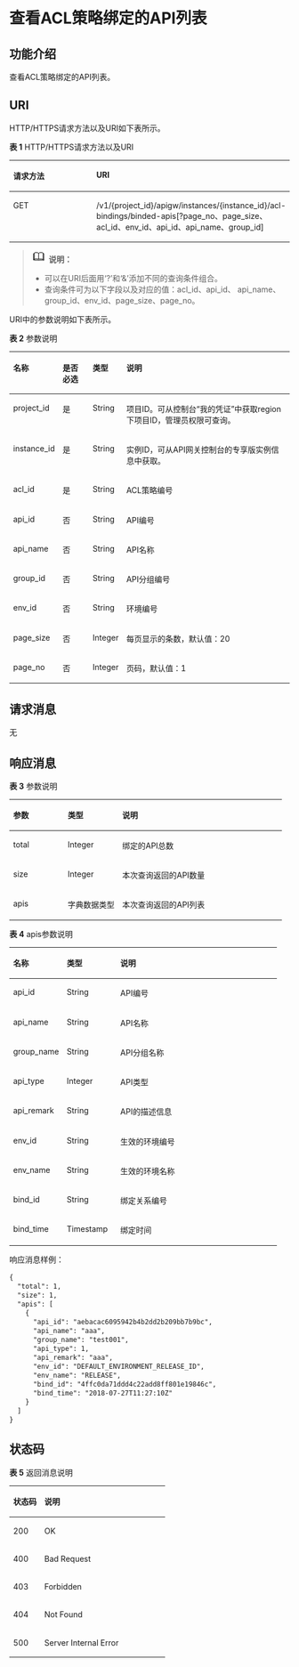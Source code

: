 # 查看ACL策略绑定的API列表<a name="apig-phapi-180713095"></a>

## 功能介绍<a name="section48108351"></a>

查看ACL策略绑定的API列表。

## URI<a name="section30321983"></a>

HTTP/HTTPS请求方法以及URI如下表所示。

**表 1**  HTTP/HTTPS请求方法以及URI

<a name="table13964245"></a>
<table><thead align="left"><tr id="row5927404"><th class="cellrowborder" valign="top" width="34.339999999999996%" id="mcps1.2.3.1.1"><p id="p10357747"><a name="p10357747"></a><a name="p10357747"></a>请求方法</p>
</th>
<th class="cellrowborder" valign="top" width="65.66%" id="mcps1.2.3.1.2"><p id="p33671141"><a name="p33671141"></a><a name="p33671141"></a>URI</p>
</th>
</tr>
</thead>
<tbody><tr id="row43007916"><td class="cellrowborder" valign="top" width="34.339999999999996%" headers="mcps1.2.3.1.1 "><p id="p61089200"><a name="p61089200"></a><a name="p61089200"></a>GET</p>
</td>
<td class="cellrowborder" valign="top" width="65.66%" headers="mcps1.2.3.1.2 "><p id="p49278168"><a name="p49278168"></a><a name="p49278168"></a>/v1/{project_id}/apigw/instances/{instance_id}/acl-bindings/binded-apis[?page_no、page_size、acl_id、env_id、api_id、api_name、group_id]</p>
</td>
</tr>
</tbody>
</table>

>![](public_sys-resources/icon-note.gif) **说明：**   
>-   可以在URI后面用‘?’和‘&’添加不同的查询条件组合。  
>-   查询条件可为以下字段以及对应的值：acl\_id、api\_id、 api\_name、group\_id、env\_id、page\_size、page\_no。  

URI中的参数说明如下表所示。

**表 2**  参数说明

<a name="table10360252"></a>
<table><thead align="left"><tr id="row41405455"><th class="cellrowborder" valign="top" width="15.841584158415841%" id="mcps1.2.5.1.1"><p id="p65507579"><a name="p65507579"></a><a name="p65507579"></a>名称</p>
</th>
<th class="cellrowborder" valign="top" width="10.891089108910892%" id="mcps1.2.5.1.2"><p id="p4513716"><a name="p4513716"></a><a name="p4513716"></a>是否必选</p>
</th>
<th class="cellrowborder" valign="top" width="11.881188118811881%" id="mcps1.2.5.1.3"><p id="p30066721"><a name="p30066721"></a><a name="p30066721"></a>类型</p>
</th>
<th class="cellrowborder" valign="top" width="61.386138613861384%" id="mcps1.2.5.1.4"><p id="p19485355"><a name="p19485355"></a><a name="p19485355"></a>说明</p>
</th>
</tr>
</thead>
<tbody><tr id="row16221172692017"><td class="cellrowborder" valign="top" width="15.841584158415841%" headers="mcps1.2.5.1.1 "><p id="p55878963"><a name="p55878963"></a><a name="p55878963"></a>project_id</p>
</td>
<td class="cellrowborder" valign="top" width="10.891089108910892%" headers="mcps1.2.5.1.2 "><p id="p29902160"><a name="p29902160"></a><a name="p29902160"></a>是</p>
</td>
<td class="cellrowborder" valign="top" width="11.881188118811881%" headers="mcps1.2.5.1.3 "><p id="p6155914"><a name="p6155914"></a><a name="p6155914"></a>String</p>
</td>
<td class="cellrowborder" valign="top" width="61.386138613861384%" headers="mcps1.2.5.1.4 "><p id="p28867016"><a name="p28867016"></a><a name="p28867016"></a>项目ID。可从控制台“我的凭证”中获取region下项目ID，管理员权限可查询。</p>
</td>
</tr>
<tr id="row205056259205"><td class="cellrowborder" valign="top" width="15.841584158415841%" headers="mcps1.2.5.1.1 "><p id="p1780913159538"><a name="p1780913159538"></a><a name="p1780913159538"></a>instance_id</p>
</td>
<td class="cellrowborder" valign="top" width="10.891089108910892%" headers="mcps1.2.5.1.2 "><p id="p9809215115310"><a name="p9809215115310"></a><a name="p9809215115310"></a>是</p>
</td>
<td class="cellrowborder" valign="top" width="11.881188118811881%" headers="mcps1.2.5.1.3 "><p id="p1280914152538"><a name="p1280914152538"></a><a name="p1280914152538"></a>String</p>
</td>
<td class="cellrowborder" valign="top" width="61.386138613861384%" headers="mcps1.2.5.1.4 "><p id="p1880914157537"><a name="p1880914157537"></a><a name="p1880914157537"></a>实例ID，可从API网关控制台的专享版实例信息中获取。</p>
</td>
</tr>
<tr id="row34809913"><td class="cellrowborder" valign="top" width="15.841584158415841%" headers="mcps1.2.5.1.1 "><p id="p1030708"><a name="p1030708"></a><a name="p1030708"></a>acl_id</p>
</td>
<td class="cellrowborder" valign="top" width="10.891089108910892%" headers="mcps1.2.5.1.2 "><p id="p16378499"><a name="p16378499"></a><a name="p16378499"></a>是</p>
</td>
<td class="cellrowborder" valign="top" width="11.881188118811881%" headers="mcps1.2.5.1.3 "><p id="p51590031"><a name="p51590031"></a><a name="p51590031"></a>String</p>
</td>
<td class="cellrowborder" valign="top" width="61.386138613861384%" headers="mcps1.2.5.1.4 "><p id="p1646885914475"><a name="p1646885914475"></a><a name="p1646885914475"></a>ACL策略编号</p>
</td>
</tr>
<tr id="row2484101164812"><td class="cellrowborder" valign="top" width="15.841584158415841%" headers="mcps1.2.5.1.1 "><p id="p16484161114486"><a name="p16484161114486"></a><a name="p16484161114486"></a>api_id</p>
</td>
<td class="cellrowborder" valign="top" width="10.891089108910892%" headers="mcps1.2.5.1.2 "><p id="p144848118484"><a name="p144848118484"></a><a name="p144848118484"></a>否</p>
</td>
<td class="cellrowborder" valign="top" width="11.881188118811881%" headers="mcps1.2.5.1.3 "><p id="p1348431110481"><a name="p1348431110481"></a><a name="p1348431110481"></a>String</p>
</td>
<td class="cellrowborder" valign="top" width="61.386138613861384%" headers="mcps1.2.5.1.4 "><p id="p1048411117487"><a name="p1048411117487"></a><a name="p1048411117487"></a>API编号</p>
</td>
</tr>
<tr id="row0718514154812"><td class="cellrowborder" valign="top" width="15.841584158415841%" headers="mcps1.2.5.1.1 "><p id="p127181814134815"><a name="p127181814134815"></a><a name="p127181814134815"></a>api_name</p>
</td>
<td class="cellrowborder" valign="top" width="10.891089108910892%" headers="mcps1.2.5.1.2 "><p id="p1271811444814"><a name="p1271811444814"></a><a name="p1271811444814"></a>否</p>
</td>
<td class="cellrowborder" valign="top" width="11.881188118811881%" headers="mcps1.2.5.1.3 "><p id="p1718161412482"><a name="p1718161412482"></a><a name="p1718161412482"></a>String</p>
</td>
<td class="cellrowborder" valign="top" width="61.386138613861384%" headers="mcps1.2.5.1.4 "><p id="p57181914184815"><a name="p57181914184815"></a><a name="p57181914184815"></a>API名称</p>
</td>
</tr>
<tr id="row28168760"><td class="cellrowborder" valign="top" width="15.841584158415841%" headers="mcps1.2.5.1.1 "><p id="p67077082"><a name="p67077082"></a><a name="p67077082"></a>group_id</p>
</td>
<td class="cellrowborder" valign="top" width="10.891089108910892%" headers="mcps1.2.5.1.2 "><p id="p64534548"><a name="p64534548"></a><a name="p64534548"></a>否</p>
</td>
<td class="cellrowborder" valign="top" width="11.881188118811881%" headers="mcps1.2.5.1.3 "><p id="p59915919"><a name="p59915919"></a><a name="p59915919"></a>String</p>
</td>
<td class="cellrowborder" valign="top" width="61.386138613861384%" headers="mcps1.2.5.1.4 "><p id="p1650420563482"><a name="p1650420563482"></a><a name="p1650420563482"></a>API分组编号</p>
</td>
</tr>
<tr id="row57943819"><td class="cellrowborder" valign="top" width="15.841584158415841%" headers="mcps1.2.5.1.1 "><p id="p62937758"><a name="p62937758"></a><a name="p62937758"></a>env_id</p>
</td>
<td class="cellrowborder" valign="top" width="10.891089108910892%" headers="mcps1.2.5.1.2 "><p id="p64793646"><a name="p64793646"></a><a name="p64793646"></a>否</p>
</td>
<td class="cellrowborder" valign="top" width="11.881188118811881%" headers="mcps1.2.5.1.3 "><p id="p13793954"><a name="p13793954"></a><a name="p13793954"></a>String</p>
</td>
<td class="cellrowborder" valign="top" width="61.386138613861384%" headers="mcps1.2.5.1.4 "><p id="p43568483"><a name="p43568483"></a><a name="p43568483"></a>环境编号</p>
</td>
</tr>
<tr id="row56572027"><td class="cellrowborder" valign="top" width="15.841584158415841%" headers="mcps1.2.5.1.1 "><p id="p18931481"><a name="p18931481"></a><a name="p18931481"></a>page_size</p>
</td>
<td class="cellrowborder" valign="top" width="10.891089108910892%" headers="mcps1.2.5.1.2 "><p id="p57055032"><a name="p57055032"></a><a name="p57055032"></a>否</p>
</td>
<td class="cellrowborder" valign="top" width="11.881188118811881%" headers="mcps1.2.5.1.3 "><p id="p58054912"><a name="p58054912"></a><a name="p58054912"></a>Integer</p>
</td>
<td class="cellrowborder" valign="top" width="61.386138613861384%" headers="mcps1.2.5.1.4 "><p id="p4827416"><a name="p4827416"></a><a name="p4827416"></a>每页显示的条数，默认值：20</p>
</td>
</tr>
<tr id="row43446745"><td class="cellrowborder" valign="top" width="15.841584158415841%" headers="mcps1.2.5.1.1 "><p id="p29525485"><a name="p29525485"></a><a name="p29525485"></a>page_no</p>
</td>
<td class="cellrowborder" valign="top" width="10.891089108910892%" headers="mcps1.2.5.1.2 "><p id="p42754085"><a name="p42754085"></a><a name="p42754085"></a>否</p>
</td>
<td class="cellrowborder" valign="top" width="11.881188118811881%" headers="mcps1.2.5.1.3 "><p id="p40528874"><a name="p40528874"></a><a name="p40528874"></a>Integer</p>
</td>
<td class="cellrowborder" valign="top" width="61.386138613861384%" headers="mcps1.2.5.1.4 "><p id="p61613347"><a name="p61613347"></a><a name="p61613347"></a>页码，默认值：1</p>
</td>
</tr>
</tbody>
</table>

## 请求消息<a name="section4462397"></a>

无

## 响应消息<a name="section25909887"></a>

**表 3**  参数说明

<a name="table32429224"></a>
<table><thead align="left"><tr id="row59168832"><th class="cellrowborder" valign="top" width="20%" id="mcps1.2.4.1.1"><p id="p27946094"><a name="p27946094"></a><a name="p27946094"></a>参数</p>
</th>
<th class="cellrowborder" valign="top" width="20%" id="mcps1.2.4.1.2"><p id="p49041181"><a name="p49041181"></a><a name="p49041181"></a>类型</p>
</th>
<th class="cellrowborder" valign="top" width="60%" id="mcps1.2.4.1.3"><p id="p12912757"><a name="p12912757"></a><a name="p12912757"></a>说明</p>
</th>
</tr>
</thead>
<tbody><tr id="row39300381"><td class="cellrowborder" valign="top" width="20%" headers="mcps1.2.4.1.1 "><p id="p29214269"><a name="p29214269"></a><a name="p29214269"></a>total</p>
</td>
<td class="cellrowborder" valign="top" width="20%" headers="mcps1.2.4.1.2 "><p id="p17545598"><a name="p17545598"></a><a name="p17545598"></a>Integer</p>
</td>
<td class="cellrowborder" valign="top" width="60%" headers="mcps1.2.4.1.3 "><p id="p11907335"><a name="p11907335"></a><a name="p11907335"></a>绑定的API总数</p>
</td>
</tr>
<tr id="row40057159"><td class="cellrowborder" valign="top" width="20%" headers="mcps1.2.4.1.1 "><p id="p23404432"><a name="p23404432"></a><a name="p23404432"></a>size</p>
</td>
<td class="cellrowborder" valign="top" width="20%" headers="mcps1.2.4.1.2 "><p id="p16710838"><a name="p16710838"></a><a name="p16710838"></a>Integer</p>
</td>
<td class="cellrowborder" valign="top" width="60%" headers="mcps1.2.4.1.3 "><p id="p33956381496"><a name="p33956381496"></a><a name="p33956381496"></a>本次查询返回的API数量</p>
</td>
</tr>
<tr id="row35496610"><td class="cellrowborder" valign="top" width="20%" headers="mcps1.2.4.1.1 "><p id="p56653166"><a name="p56653166"></a><a name="p56653166"></a>apis</p>
</td>
<td class="cellrowborder" valign="top" width="20%" headers="mcps1.2.4.1.2 "><p id="p25503730"><a name="p25503730"></a><a name="p25503730"></a>字典数据类型</p>
</td>
<td class="cellrowborder" valign="top" width="60%" headers="mcps1.2.4.1.3 "><p id="p15692174994918"><a name="p15692174994918"></a><a name="p15692174994918"></a>本次查询返回的API列表</p>
</td>
</tr>
</tbody>
</table>

**表 4**  apis参数说明

<a name="table3064469"></a>
<table><thead align="left"><tr id="row17586128"><th class="cellrowborder" valign="top" width="20%" id="mcps1.2.4.1.1"><p id="p15190255"><a name="p15190255"></a><a name="p15190255"></a>名称</p>
</th>
<th class="cellrowborder" valign="top" width="20%" id="mcps1.2.4.1.2"><p id="p22451167"><a name="p22451167"></a><a name="p22451167"></a>类型</p>
</th>
<th class="cellrowborder" valign="top" width="60%" id="mcps1.2.4.1.3"><p id="p6605256"><a name="p6605256"></a><a name="p6605256"></a>说明</p>
</th>
</tr>
</thead>
<tbody><tr id="row65263697"><td class="cellrowborder" valign="top" width="20%" headers="mcps1.2.4.1.1 "><p id="p51868066"><a name="p51868066"></a><a name="p51868066"></a>api_id</p>
</td>
<td class="cellrowborder" valign="top" width="20%" headers="mcps1.2.4.1.2 "><p id="p40563812"><a name="p40563812"></a><a name="p40563812"></a>String</p>
</td>
<td class="cellrowborder" valign="top" width="60%" headers="mcps1.2.4.1.3 "><p id="p1453935013506"><a name="p1453935013506"></a><a name="p1453935013506"></a>API编号</p>
</td>
</tr>
<tr id="row43119028"><td class="cellrowborder" valign="top" width="20%" headers="mcps1.2.4.1.1 "><p id="p20789256105012"><a name="p20789256105012"></a><a name="p20789256105012"></a>api_name</p>
</td>
<td class="cellrowborder" valign="top" width="20%" headers="mcps1.2.4.1.2 "><p id="p40085061"><a name="p40085061"></a><a name="p40085061"></a>String</p>
</td>
<td class="cellrowborder" valign="top" width="60%" headers="mcps1.2.4.1.3 "><p id="p25664504"><a name="p25664504"></a><a name="p25664504"></a>API名称</p>
</td>
</tr>
<tr id="row29653949"><td class="cellrowborder" valign="top" width="20%" headers="mcps1.2.4.1.1 "><p id="p53159658"><a name="p53159658"></a><a name="p53159658"></a>group_name</p>
</td>
<td class="cellrowborder" valign="top" width="20%" headers="mcps1.2.4.1.2 "><p id="p10965023"><a name="p10965023"></a><a name="p10965023"></a>String</p>
</td>
<td class="cellrowborder" valign="top" width="60%" headers="mcps1.2.4.1.3 "><p id="p35541923185110"><a name="p35541923185110"></a><a name="p35541923185110"></a>API分组名称</p>
</td>
</tr>
<tr id="row7547442"><td class="cellrowborder" valign="top" width="20%" headers="mcps1.2.4.1.1 "><p id="p7363043"><a name="p7363043"></a><a name="p7363043"></a>api_type</p>
</td>
<td class="cellrowborder" valign="top" width="20%" headers="mcps1.2.4.1.2 "><p id="p1191319458510"><a name="p1191319458510"></a><a name="p1191319458510"></a>Integer</p>
</td>
<td class="cellrowborder" valign="top" width="60%" headers="mcps1.2.4.1.3 "><p id="p11585105035114"><a name="p11585105035114"></a><a name="p11585105035114"></a>API类型</p>
</td>
</tr>
<tr id="row49156898"><td class="cellrowborder" valign="top" width="20%" headers="mcps1.2.4.1.1 "><p id="p956911568513"><a name="p956911568513"></a><a name="p956911568513"></a>api_remark</p>
</td>
<td class="cellrowborder" valign="top" width="20%" headers="mcps1.2.4.1.2 "><p id="p60317603"><a name="p60317603"></a><a name="p60317603"></a>String</p>
</td>
<td class="cellrowborder" valign="top" width="60%" headers="mcps1.2.4.1.3 "><p id="p92258595214"><a name="p92258595214"></a><a name="p92258595214"></a>API的描述信息</p>
</td>
</tr>
<tr id="row06631111185215"><td class="cellrowborder" valign="top" width="20%" headers="mcps1.2.4.1.1 "><p id="p12663111113524"><a name="p12663111113524"></a><a name="p12663111113524"></a>env_id</p>
</td>
<td class="cellrowborder" valign="top" width="20%" headers="mcps1.2.4.1.2 "><p id="p196631311125212"><a name="p196631311125212"></a><a name="p196631311125212"></a>String</p>
</td>
<td class="cellrowborder" valign="top" width="60%" headers="mcps1.2.4.1.3 "><p id="p4663191125213"><a name="p4663191125213"></a><a name="p4663191125213"></a>生效的环境编号</p>
</td>
</tr>
<tr id="row116261023115215"><td class="cellrowborder" valign="top" width="20%" headers="mcps1.2.4.1.1 "><p id="p1762652365210"><a name="p1762652365210"></a><a name="p1762652365210"></a>env_name</p>
</td>
<td class="cellrowborder" valign="top" width="20%" headers="mcps1.2.4.1.2 "><p id="p1962632335216"><a name="p1962632335216"></a><a name="p1962632335216"></a>String</p>
</td>
<td class="cellrowborder" valign="top" width="60%" headers="mcps1.2.4.1.3 "><p id="p2062619238522"><a name="p2062619238522"></a><a name="p2062619238522"></a>生效的环境名称</p>
</td>
</tr>
<tr id="row142059343525"><td class="cellrowborder" valign="top" width="20%" headers="mcps1.2.4.1.1 "><p id="p720503415521"><a name="p720503415521"></a><a name="p720503415521"></a>bind_id</p>
</td>
<td class="cellrowborder" valign="top" width="20%" headers="mcps1.2.4.1.2 "><p id="p172051834165217"><a name="p172051834165217"></a><a name="p172051834165217"></a>String</p>
</td>
<td class="cellrowborder" valign="top" width="60%" headers="mcps1.2.4.1.3 "><p id="p120563414529"><a name="p120563414529"></a><a name="p120563414529"></a>绑定关系编号</p>
</td>
</tr>
<tr id="row1781494885219"><td class="cellrowborder" valign="top" width="20%" headers="mcps1.2.4.1.1 "><p id="p138141648125212"><a name="p138141648125212"></a><a name="p138141648125212"></a>bind_time</p>
</td>
<td class="cellrowborder" valign="top" width="20%" headers="mcps1.2.4.1.2 "><p id="p14814184816526"><a name="p14814184816526"></a><a name="p14814184816526"></a>Timestamp</p>
</td>
<td class="cellrowborder" valign="top" width="60%" headers="mcps1.2.4.1.3 "><p id="p8814124825211"><a name="p8814124825211"></a><a name="p8814124825211"></a>绑定时间</p>
</td>
</tr>
</tbody>
</table>

响应消息样例：

```
{
  "total": 1,
  "size": 1,
  "apis": [
    {
      "api_id": "aebacac6095942b4b2dd2b209bb7b9bc",
      "api_name": "aaa",
      "group_name": "test001",
      "api_type": 1,
      "api_remark": "aaa",
      "env_id": "DEFAULT_ENVIRONMENT_RELEASE_ID",
      "env_name": "RELEASE",
      "bind_id": "4ffc0da71ddd4c22add8ff801e19846c",
      "bind_time": "2018-07-27T11:27:10Z"
    }
  ]
}
```

## 状态码<a name="section40161578"></a>

**表 5**  返回消息说明

<a name="table48484883"></a>
<table><thead align="left"><tr id="row52625885"><th class="cellrowborder" valign="top" width="20%" id="mcps1.2.3.1.1"><p id="p34838322"><a name="p34838322"></a><a name="p34838322"></a>状态码</p>
</th>
<th class="cellrowborder" valign="top" width="80%" id="mcps1.2.3.1.2"><p id="p3331856"><a name="p3331856"></a><a name="p3331856"></a>说明</p>
</th>
</tr>
</thead>
<tbody><tr id="row1444894"><td class="cellrowborder" valign="top" width="20%" headers="mcps1.2.3.1.1 "><p id="p49927556"><a name="p49927556"></a><a name="p49927556"></a>200</p>
</td>
<td class="cellrowborder" valign="top" width="80%" headers="mcps1.2.3.1.2 "><p id="p17600235"><a name="p17600235"></a><a name="p17600235"></a>OK</p>
</td>
</tr>
<tr id="row24184390"><td class="cellrowborder" valign="top" width="20%" headers="mcps1.2.3.1.1 "><p id="p12778577"><a name="p12778577"></a><a name="p12778577"></a>400</p>
</td>
<td class="cellrowborder" valign="top" width="80%" headers="mcps1.2.3.1.2 "><p id="p28431792"><a name="p28431792"></a><a name="p28431792"></a>Bad Request</p>
</td>
</tr>
<tr id="row54559539"><td class="cellrowborder" valign="top" width="20%" headers="mcps1.2.3.1.1 "><p id="p57246508"><a name="p57246508"></a><a name="p57246508"></a>403</p>
</td>
<td class="cellrowborder" valign="top" width="80%" headers="mcps1.2.3.1.2 "><p id="p6455533"><a name="p6455533"></a><a name="p6455533"></a>Forbidden</p>
</td>
</tr>
<tr id="row58099800"><td class="cellrowborder" valign="top" width="20%" headers="mcps1.2.3.1.1 "><p id="p8463385"><a name="p8463385"></a><a name="p8463385"></a>404</p>
</td>
<td class="cellrowborder" valign="top" width="80%" headers="mcps1.2.3.1.2 "><p id="p14445623"><a name="p14445623"></a><a name="p14445623"></a>Not Found</p>
</td>
</tr>
<tr id="row62901748"><td class="cellrowborder" valign="top" width="20%" headers="mcps1.2.3.1.1 "><p id="p61876840"><a name="p61876840"></a><a name="p61876840"></a>500</p>
</td>
<td class="cellrowborder" valign="top" width="80%" headers="mcps1.2.3.1.2 "><p id="p6744143"><a name="p6744143"></a><a name="p6744143"></a>Server Internal Error</p>
</td>
</tr>
</tbody>
</table>

